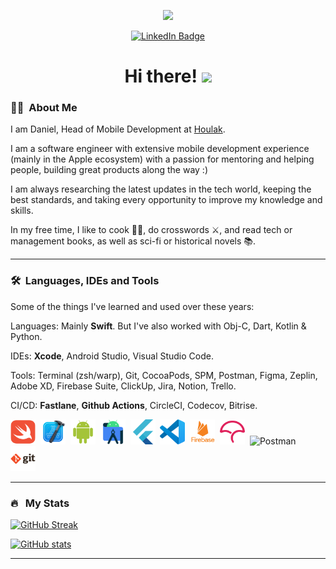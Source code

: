 
<p align="center"><img src="https://media.giphy.com/media/M9gbBd9nbDrOTu1Mqx/giphy.gif" width="100"/></p>
<p align="center">
<a href="https://www.linkedin.com/in/daniel-martinez-condinanza/"><img src="https://img.shields.io/badge/LinkedIn-blue?style=for-the-badge&logo=linkedin&logoColor=white" alt="LinkedIn Badge"></a>
</p>

<h1 align="center">Hi there! <img src="https://media.giphy.com/media/hvRJCLFzcasrR4ia7z/giphy.gif" width="40"></h1>

### :man_technologist: &nbsp;About Me

I am Daniel, Head of Mobile Development at <a href="https://www.houlak.com">Houlak</a>. 

I am a software engineer with extensive mobile development experience (mainly in the Apple ecosystem) with a passion for mentoring and helping people, building great products along the way :)

I am always researching the latest updates in the tech world, keeping the best standards, and taking every opportunity to improve my knowledge and skills.

In my free time, I like to cook 👨‍🍳, do crosswords ⚔️, and read tech or management books, as well as sci-fi or historical novels 📚.


---

### 🛠 &nbsp;Languages, IDEs and Tools

Some of the things I've learned and used over these years:

Languages: Mainly **Swift**. But I've also worked with Obj-C, Dart, Kotlin & Python.

IDEs: **Xcode**, Android Studio, Visual Studio Code.

Tools: Terminal (zsh/warp), Git, CocoaPods, SPM, Postman, Figma, Zeplin, Adobe XD, Firebase Suite, ClickUp, Jira, Notion, Trello.

CI/CD: **Fastlane**, **Github Actions**, CircleCI, Codecov, Bitrise.

<p>
<img src="https://github.com/devicons/devicon/blob/master/icons/swift/swift-original.svg" title="Swift" alt="Swift" width="40" height="40"/>&nbsp;
<img src="https://github.com/devicons/devicon/blob/master/icons/xcode/xcode-original.svg" title="Xcode" alt="Xcode" width="40" height="40"/>&nbsp;
<img src="https://github.com/devicons/devicon/blob/master/icons/android/android-original.svg" title="Android" alt="Android" width="40" height="40"/>&nbsp;
<img src="https://github.com/devicons/devicon/blob/master/icons/androidstudio/androidstudio-original.svg" title="Android Studio" alt="Android Studi" width="40" height="40"/>&nbsp;
<img src="https://github.com/devicons/devicon/blob/master/icons/flutter/flutter-original.svg" title="Flutter" alt="Flutter" width="40" height="40"/>&nbsp;
<img src="https://github.com/devicons/devicon/blob/master/icons/vscode/vscode-original.svg" title="VS Code" alt="VS Code " width="40" height="40"/>&nbsp;
<img src="https://github.com/devicons/devicon/blob/master/icons/firebase/firebase-plain-wordmark.svg" title="Firebase" alt="Firebase" width="40" height="40"/>&nbsp;
<img src="https://github.com/devicons/devicon/blob/master/icons/codecov/codecov-plain.svg"  title="Codecov" alt="Codecov" width="40" height="40"/>&nbsp;
<img src="https://www.vectorlogo.zone/logos/getpostman/getpostman-icon.svg" title="Postman"  alt="Postman" width="40" height="40"/>&nbsp;
<img src="https://github.com/devicons/devicon/blob/master/icons/git/git-original-wordmark.svg" title="Git" **alt="Git" width="40" height="40"/>&nbsp;
</p>

---

### 🔥 &nbsp; My Stats
[![GitHub Streak](http://github-readme-streak-stats.herokuapp.com/?user=hk-danielmartinez&theme=dark&background=000000)](https://git.io/streak-stats)

[![GitHub stats](https://github-readme-stats-hk-danielmartinez.vercel.app/api/?username=hk-danielmartinez&hide=stars,issues&show_icons=true&theme=tokyonight)](https://github.com/hk-danielmartinez/github-readme-stats)


---
